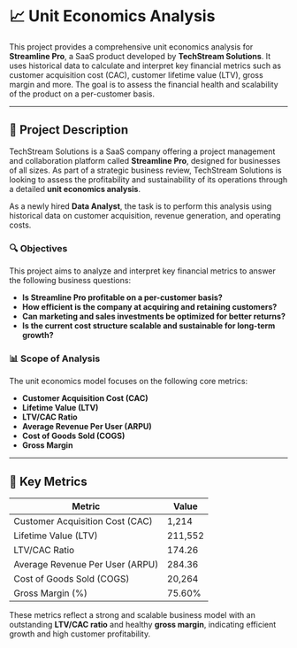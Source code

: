 # 📈 Unit Economics Analysis

This project provides a comprehensive unit economics analysis for **Streamline Pro**, a SaaS product developed by **TechStream Solutions**. It uses historical data to calculate and interpret key financial metrics such as customer acquisition cost (CAC), customer lifetime value (LTV), gross margin and more. The goal is to assess the financial health and scalability of the product on a per-customer basis.

---

## 📘 Project Description

TechStream Solutions is a SaaS company offering a project management and collaboration platform called **Streamline Pro**, designed for businesses of all sizes. As part of a strategic business review, TechStream Solutions is looking to assess the profitability and sustainability of its operations through a detailed **unit economics analysis**.

As a newly hired **Data Analyst**, the task is to perform this analysis using historical data on customer acquisition, revenue generation, and operating costs.

### 🔍 Objectives

This project aims to analyze and interpret key financial metrics to answer the following business questions:

- **Is Streamline Pro profitable on a per-customer basis?**
- **How efficient is the company at acquiring and retaining customers?**
- **Can marketing and sales investments be optimized for better returns?**
- **Is the current cost structure scalable and sustainable for long-term growth?**

### 📊 Scope of Analysis

The unit economics model focuses on the following core metrics:

- **Customer Acquisition Cost (CAC)**
- **Lifetime Value (LTV)**
- **LTV/CAC Ratio**
- **Average Revenue Per User (ARPU)**
- **Cost of Goods Sold (COGS)**
- **Gross Margin**

---

## 🧾 Key Metrics

| Metric                           | Value       |
|----------------------------------|-------------|
| Customer Acquisition Cost (CAC) | 1,214       |
| Lifetime Value (LTV)            | 211,552     |
| LTV/CAC Ratio                   | 174.26      |
| Average Revenue Per User (ARPU) | 284.36      |
| Cost of Goods Sold (COGS)       | 20,264      |
| Gross Margin (%)                | 75.60%      |

These metrics reflect a strong and scalable business model with an outstanding **LTV/CAC ratio** and healthy **gross margin**, indicating efficient growth and high customer profitability.

